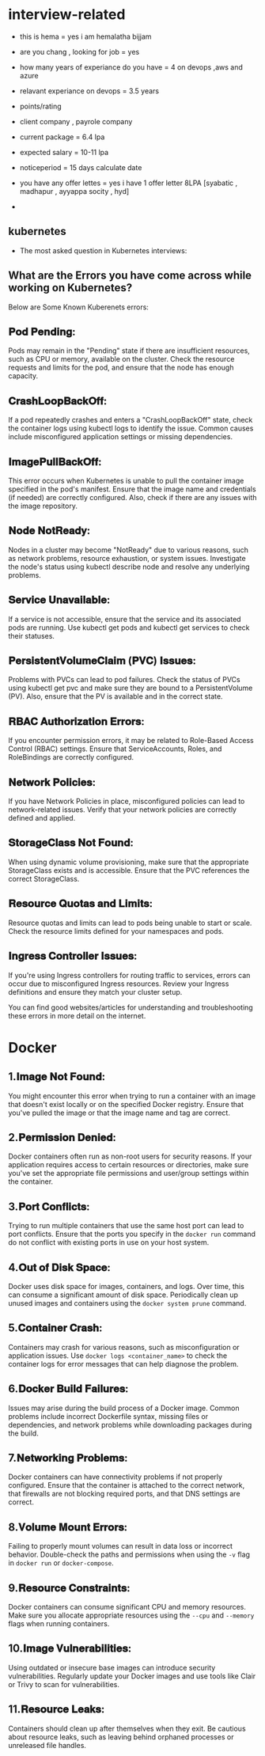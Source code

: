 # interview-related

* this is hema = yes i am hemalatha bijjam

* are you chang , looking for job = yes

* how many years of experiance do you have = 4 on devops ,aws and azure

* relavant experiance on devops = 3.5 years

* points/rating

* client company , payrole company

* current package = 6.4 lpa

* expected salary = 10-11 lpa

* noticeperiod = 15 days calculate date

* you have any offer lettes = yes i have 1 offer letter 8LPA [syabatic , madhapur , ayyappa socity , hyd]

* 

## kubernetes

* The most asked question in Kubernetes interviews:

## What are the Errors you have come across while working on Kubernetes?

Below are Some Known Kuberenets errors:

## 𝐏𝐨𝐝 𝐏𝐞𝐧𝐝𝐢𝐧𝐠: 

Pods may remain in the "Pending" state if there are insufficient resources, such as CPU or memory, available on the cluster. Check the resource requests and limits for the pod, and ensure that the node has enough capacity.

## 𝐂𝐫𝐚𝐬𝐡𝐋𝐨𝐨𝐩𝐁𝐚𝐜𝐤𝐎𝐟𝐟: 

If a pod repeatedly crashes and enters a "CrashLoopBackOff" state, check the container logs using kubectl logs to identify the issue. Common causes include misconfigured application settings or missing dependencies.

## 𝐈𝐦𝐚𝐠𝐞𝐏𝐮𝐥𝐥𝐁𝐚𝐜𝐤𝐎𝐟𝐟:

 This error occurs when Kubernetes is unable to pull the container image specified in the pod's manifest. Ensure that the image name and credentials (if needed) are correctly configured. Also, check if there are any issues with the image repository.

## 𝐍𝐨𝐝𝐞 𝐍𝐨𝐭𝐑𝐞𝐚𝐝𝐲:

 Nodes in a cluster may become "NotReady" due to various reasons, such as network problems, resource exhaustion, or system issues. Investigate the node's status using kubectl describe node and resolve any underlying problems.

## 𝐒𝐞𝐫𝐯𝐢𝐜𝐞 𝐔𝐧𝐚𝐯𝐚𝐢𝐥𝐚𝐛𝐥𝐞:

 If a service is not accessible, ensure that the service and its associated pods are running. Use kubectl get pods and kubectl get services to check their statuses.

## 𝐏𝐞𝐫𝐬𝐢𝐬𝐭𝐞𝐧𝐭𝐕𝐨𝐥𝐮𝐦𝐞𝐂𝐥𝐚𝐢𝐦 (𝐏𝐕𝐂) 𝐈𝐬𝐬𝐮𝐞𝐬:

 Problems with PVCs can lead to pod failures. Check the status of PVCs using kubectl get pvc and make sure they are bound to a PersistentVolume (PV). Also, ensure that the PV is available and in the correct state.

## 𝐑𝐁𝐀𝐂 𝐀𝐮𝐭𝐡𝐨𝐫𝐢𝐳𝐚𝐭𝐢𝐨𝐧 𝐄𝐫𝐫𝐨𝐫𝐬: 

If you encounter permission errors, it may be related to Role-Based Access Control (RBAC) settings. Ensure that ServiceAccounts, Roles, and RoleBindings are correctly configured.

## 𝐍𝐞𝐭𝐰𝐨𝐫𝐤 𝐏𝐨𝐥𝐢𝐜𝐢𝐞𝐬:

 If you have Network Policies in place, misconfigured policies can lead to network-related issues. Verify that your network policies are correctly defined and applied.

## 𝐒𝐭𝐨𝐫𝐚𝐠𝐞𝐂𝐥𝐚𝐬𝐬 𝐍𝐨𝐭 𝐅𝐨𝐮𝐧𝐝:

 When using dynamic volume provisioning, make sure that the appropriate StorageClass exists and is accessible. Ensure that the PVC references the correct StorageClass.

## 𝐑𝐞𝐬𝐨𝐮𝐫𝐜𝐞 𝐐𝐮𝐨𝐭𝐚𝐬 𝐚𝐧𝐝 𝐋𝐢𝐦𝐢𝐭𝐬:

 Resource quotas and limits can lead to pods being unable to start or scale. Check the resource limits defined for your namespaces and pods.

## 𝐈𝐧𝐠𝐫𝐞𝐬𝐬 𝐂𝐨𝐧𝐭𝐫𝐨𝐥𝐥𝐞𝐫 𝐈𝐬𝐬𝐮𝐞𝐬: 

If you're using Ingress controllers for routing traffic to services, errors can occur due to misconfigured Ingress resources. Review your Ingress definitions and ensure they match your cluster setup.

You can find good websites/articles for understanding and troubleshooting these errors in more detail on the internet.

# Docker

## 1.𝐈𝐦𝐚𝐠𝐞 𝐍𝐨𝐭 𝐅𝐨𝐮𝐧𝐝:

 You might encounter this error when trying to run a container with an image that doesn't exist locally or on the specified Docker registry. Ensure that you've pulled the image or that the image name and tag are correct.

## 2.𝐏𝐞𝐫𝐦𝐢𝐬𝐬𝐢𝐨𝐧 𝐃𝐞𝐧𝐢𝐞𝐝:

 Docker containers often run as non-root users for security reasons. If your application requires access to certain resources or directories, make sure you've set the appropriate file permissions and user/group settings within the container.

## 3.𝐏𝐨𝐫𝐭 𝐂𝐨𝐧𝐟𝐥𝐢𝐜𝐭𝐬:

 Trying to run multiple containers that use the same host port can lead to port conflicts. Ensure that the ports you specify in the `docker run` command do not conflict with existing ports in use on your host system.

## 4.𝐎𝐮𝐭 𝐨𝐟 𝐃𝐢𝐬𝐤 𝐒𝐩𝐚𝐜𝐞:

 Docker uses disk space for images, containers, and logs. Over time, this can consume a significant amount of disk space. Periodically clean up unused images and containers using the `docker system prune` command.

## 5.𝐂𝐨𝐧𝐭𝐚𝐢𝐧𝐞𝐫 𝐂𝐫𝐚𝐬𝐡: 

Containers may crash for various reasons, such as misconfiguration or application issues. Use `docker logs <container_name>` to check the container logs for error messages that can help diagnose the problem.

## 6.𝐃𝐨𝐜𝐤𝐞𝐫 𝐁𝐮𝐢𝐥𝐝 𝐅𝐚𝐢𝐥𝐮𝐫𝐞𝐬: 

Issues may arise during the build process of a Docker image. Common problems include incorrect Dockerfile syntax, missing files or dependencies, and network problems while downloading packages during the build.

## 7.𝐍𝐞𝐭𝐰𝐨𝐫𝐤𝐢𝐧𝐠 𝐏𝐫𝐨𝐛𝐥𝐞𝐦𝐬: 

Docker containers can have connectivity problems if not properly configured. Ensure that the container is attached to the correct network, that firewalls are not blocking required ports, and that DNS settings are correct.

## 8.𝐕𝐨𝐥𝐮𝐦𝐞 𝐌𝐨𝐮𝐧𝐭 𝐄𝐫𝐫𝐨𝐫𝐬:

 Failing to properly mount volumes can result in data loss or incorrect behavior. Double-check the paths and permissions when using the `-v` flag in `docker run` or `docker-compose`.

## 9.𝐑𝐞𝐬𝐨𝐮𝐫𝐜𝐞 𝐂𝐨𝐧𝐬𝐭𝐫𝐚𝐢𝐧𝐭𝐬:

 Docker containers can consume significant CPU and memory resources. Make sure you allocate appropriate resources using the `--cpu` and `--memory` flags when running containers.

## 10.𝐈𝐦𝐚𝐠𝐞 𝐕𝐮𝐥𝐧𝐞𝐫𝐚𝐛𝐢𝐥𝐢𝐭𝐢𝐞𝐬:
 Using outdated or insecure base images can introduce security vulnerabilities. Regularly update your Docker images and use tools like Clair or Trivy to scan for vulnerabilities.

## 11.𝐑𝐞𝐬𝐨𝐮𝐫𝐜𝐞 𝐋𝐞𝐚𝐤𝐬:

 Containers should clean up after themselves when they exit. Be cautious about resource leaks, such as leaving behind orphaned processes or unreleased file handles.

